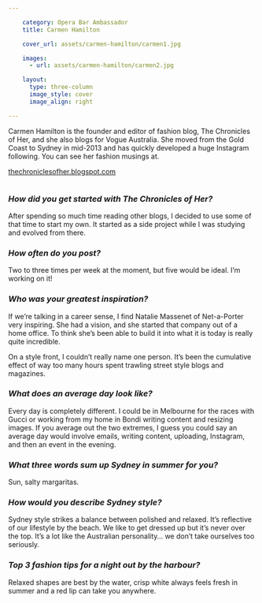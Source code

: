 ```yaml
---

    category: Opera Bar Ambassador
    title: Carmen Hamilton

    cover_url: assets/carmen-hamilton/carmen1.jpg

    images:
      - url: assets/carmen-hamilton/carmen2.jpg

    layout:
      type: three-column
      image_style: cover
      image_align: right

---
```


<div class="quotes">
  Carmen Hamilton is the founder and editor of fashion blog, The Chronicles of Her, and she also blogs for Vogue Australia. She moved from the Gold Coast to Sydney in mid-2013 and has quickly developed a huge Instagram following. You can see her fashion musings at.
  <p><a href="http://thechroniclesofher.blogspot.com">thechroniclesofher.blogspot.com</a></p>
</div>

<img data-media-id="images:1">

### *How did you get started with The Chronicles of Her?*
After spending so much time reading other blogs, I decided to use some of that time to start my own. It started as a side project while I was studying and evolved from there.

### *How often do you post?*
Two to three times per week at the moment, but five would be ideal. I’m working on it!

### *Who was your greatest inspiration?*
If we’re talking in a career sense, I find Natalie Massenet of Net-a-Porter very inspiring. She had a vision, and she started that company out of a home office. To think she’s been able to build it into what it is today is really quite incredible.

On a style front, I couldn’t really name one person. It’s been the cumulative effect of way too many hours spent trawling street style blogs and magazines.

### *What does an average day look like?*
Every day is completely different. I could be in Melbourne for the races with Gucci or working from my home in Bondi writing content and resizing images. If you average out the two extremes, I guess you could say an average day would involve emails, writing content, uploading, Instagram, and then an event in the evening.

### *What three words sum up Sydney in summer for you?*
Sun, salty margaritas.

### *How would you describe Sydney style?*
Sydney style strikes a balance between polished and relaxed. It’s reflective of our lifestyle by the beach. We like to get dressed up but it’s never over the top. It’s a lot like the Australian personality… we don’t take ourselves too seriously.

### *Top 3 fashion tips for a night out by the harbour?*
Relaxed shapes are best by the water, crisp white always feels fresh in summer and a red lip can take you anywhere.
